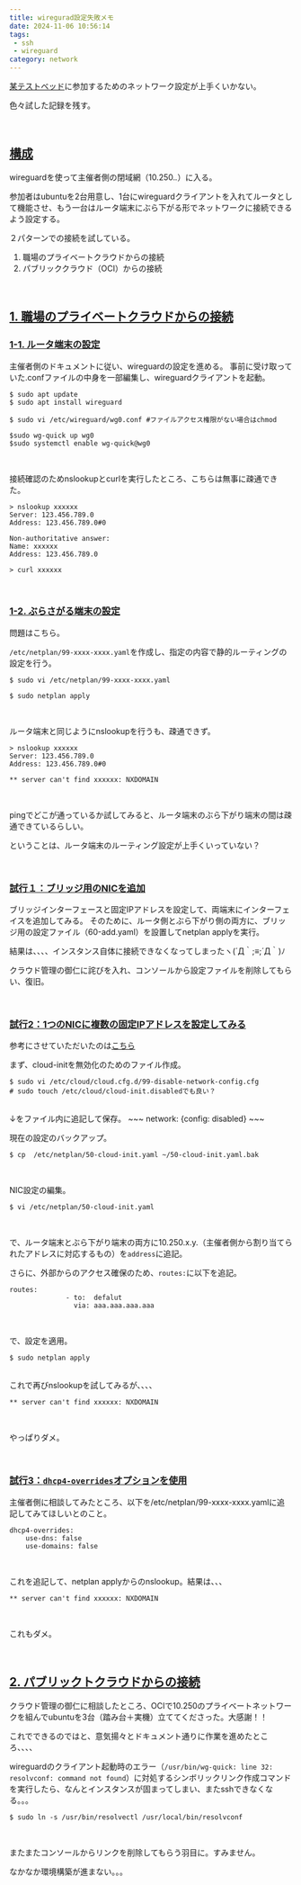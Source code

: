 ```yaml
---
title: wiregurad設定失敗メモ
date: 2024-11-06 10:56:14
tags: 
 - ssh
 - wireguard
category: network
---
```


[某テストベッド](https://it.impress.co.jp/category/c320097)に参加するためのネットワーク設定が上手くいかない。

色々試した記録を残す。

<br>

## <u>構成</u>

wireguardを使って主催者側の閉域網（10.250.*.*）に入る。

参加者はubuntuを2台用意し、1台にwireguardクライアントを入れてルータとして機能させ、もう一台はルータ端末にぶら下がる形でネットワークに接続できるよう設定する。

２パターンでの接続を試している。

1. 職場のプライベートクラウドからの接続
2. パブリッククラウド（OCI）からの接続

<br>

## <u>1. 職場のプライベートクラウドからの接続</u>

### <u>1-1. ルータ端末の設定</u>

主催者側のドキュメントに従い、wireguardの設定を進める。
事前に受け取っていた.confファイルの中身を一部編集し、wireguardクライアントを起動。

~~~
$ sudo apt update
$ sudo apt install wireguard

$ sudo vi /etc/wireguard/wg0.conf #ファイルアクセス権限がない場合はchmod

$sudo wg-quick up wg0
$sudo systemctl enable wg-quick@wg0
~~~
<br>

接続確認のためnslookupとcurlを実行したところ、こちらは無事に疎通できた。

~~~
> nslookup xxxxxx
Server: 123.456.789.0
Address: 123.456.789.0#0

Non-authoritative answer:
Name: xxxxxx
Address: 123.456.789.0

> curl xxxxxx
~~~
<br>

### <u>1-2. ぶらさがる端末の設定</u>

問題はこちら。

`/etc/netplan/99-xxxx-xxxx.yaml`を作成し、指定の内容で静的ルーティングの設定を行う。

~~~
$ sudo vi /etc/netplan/99-xxxx-xxxx.yaml

$ sudo netplan apply
~~~
<br>

ルータ端末と同じようにnslookupを行うも、疎通できず。

~~~
> nslookup xxxxxx
Server: 123.456.789.0
Address: 123.456.789.0#0

** server can't find xxxxxx: NXDOMAIN
~~~
<br>

pingでどこが通っているか試してみると、ルータ端末のぶら下がり端末の間は疎通できているらしい。

ということは、ルータ端末のルーティング設定が上手くいっていない？

<br>

### <u>試行１：ブリッジ用のNICを追加</u>

ブリッジインターフェースと固定IPアドレスを設定して、両端末にインターフェイスを追加してみる。
そのために、ルータ側とぶら下がり側の両方に、ブリッジ用の設定ファイル（60-add.yaml）を設置してnetplan applyを実行。

結果は、、、、インスタンス自体に接続できなくなってしまったヽ(´Д｀;≡;´Д｀)ﾉ

クラウド管理の御仁に詫びを入れ、コンソールから設定ファイルを削除してもらい、復旧。

<br>

### <u>試行2：1つのNICに複数の固定IPアドレスを設定してみる</u>

参考にさせていただいたのは[こちら](https://qiita.com/rat-engineer755/items/b04e128ee1d2cb4437a5)

まず、cloud-initを無効化のためのファイル作成。

~~~
$ sudo vi /etc/cloud/cloud.cfg.d/99-disable-network-config.cfg
# sudo touch /etc/cloud/cloud-init.disabledでも良い？
~~~
<br>
↓をファイル内に追記して保存。
~~~
network: {config: disabled}
~~~
<br>

現在の設定のバックアップ。

~~~
$ cp  /etc/netplan/50-cloud-init.yaml ~/50-cloud-init.yaml.bak
~~~
<br>

NIC設定の編集。

~~~
$ vi /etc/netplan/50-cloud-init.yaml
~~~
<br>

で、ルータ端末とぶら下がり端末の両方に10.250.x.y.（主催者側から割り当てられたアドレスに対応するもの）を`address`に追記。

さらに、外部からのアクセス確保のため、`routes:`に以下を追記。

~~~
routes: 
              - to:  defalut
                via: aaa.aaa.aaa.aaa 
~~~
<br>

で、設定を適用。

~~~
$ sudo netplan apply
~~~
<br>
これで再びnslookupを試してみるが、、、、

~~~
** server can't find xxxxxx: NXDOMAIN
~~~
<br>

やっぱりダメ。

<br>

### <u>試行3：`dhcp4-overrides`オプションを使用</u>

主催者側に相談してみたところ、以下を/etc/netplan/99-xxxx-xxxx.yamlに追記してみてほしいとのこと。

~~~
dhcp4-overrides:
    use-dns: false
    use-domains: false
~~~
<br>

これを追記して、netplan applyからのnslookup。結果は、、、

~~~
** server can't find xxxxxx: NXDOMAIN
~~~
<br>

これもダメ。

<br>

## <u>2. パブリックトクラウドからの接続</u>

クラウド管理の御仁に相談したところ、OCIで10.250のプライベートネットワークを組んでubuntuを3台（踏み台＋実機）立ててくださった。大感謝！！

これでできるのではと、意気揚々とドキュメント通りに作業を進めたところ、、、、

wireguardのクライアント起動時のエラー（`/usr/bin/wg-quick: line 32: resolvconf: command not found`）に対処するシンボリックリンク作成コマンドを実行したら、なんとインスタンスが固まってしまい、またsshできなくなる。。。

~~~
$ sudo ln -s /usr/bin/resolvectl /usr/local/bin/resolvconf
~~~
<br>

またまたコンソールからリンクを削除してもらう羽目に。すみません。

なかなか環境構築が進まない。。。

<br>